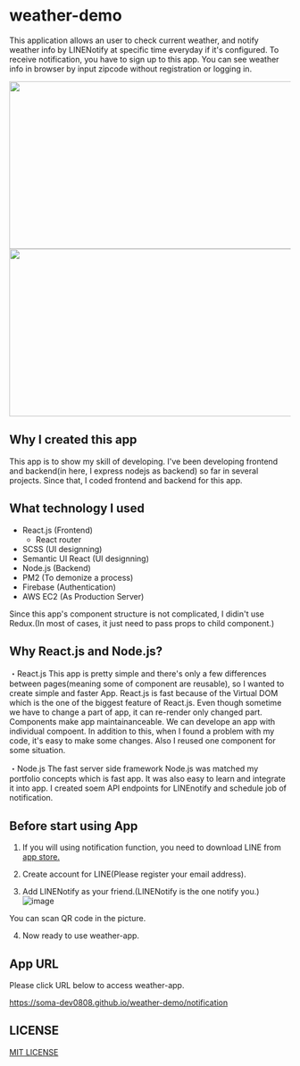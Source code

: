 # weather-demo

This application allows an user to check current weather, and notify weather info by LINENotify at specific time everyday if it's configured.
To receive notification, you have to sign up to this app.
You can see weather info in browser by input zipcode without registration or logging in.

<img src="https://user-images.githubusercontent.com/55787141/74496560-fa45b000-4f15-11ea-8a29-eca19641cd13.png" width="570" height="300">

<img src="https://user-images.githubusercontent.com/55787141/74497208-f581fb80-4f17-11ea-8c7d-f40ce0ddf5db.jpg" width="570" height="300">



## Why I created this app

This app is to show my skill of developing.
I've been developing frontend and backend(in here, I express nodejs as backend) so far in several projects.
Since that, I coded frontend and backend for this app.



## What technology I used

* React.js (Frontend) <br>
  - React router
* SCSS (UI designning)
* Semantic UI React (UI designning)
* Node.js (Backend)
* PM2 (To demonize a process)
* Firebase (Authentication)
* AWS EC2 (As Production Server)

Since this app's component structure is not complicated, I didin't use Redux.(In most of cases, it just need to pass props to child component.)



## Why React.js and Node.js? 

・React.js
This app is pretty simple and there's only a few differences between pages(meaning some of component are reusable), so I wanted to create simple and faster App.
React.js is fast because of the Virtual DOM which is the one of the biggest feature of React.js. Even though sometime we have to change a part of app, it can re-render only changed part. 
Components make app maintainanceable. We can develope an app with individual compoent. In addition to this, when I found a problem with my code, it's easy to make some changes. Also I reused one component for some situation.

・Node.js
The fast server side framework Node.js was matched my portfolio concepts which is fast app. It was also easy to learn and integrate it into app. I created soem API endpoints for LINEnotify and schedule job of notification.



## Before start using App

1. If you will using notification function, you need to download LINE from [app store.](https://line.me/en-US/download)

2. Create account for LINE(Please register your email address).

3. Add LINENotify as your friend.(LINENotify is the one notify you.)
![image](https://user-images.githubusercontent.com/55787141/74505415-09d2f200-4f32-11ea-9cca-9d1d4e1090b2.png)

You can scan QR code in the picture.

4. Now ready to use weather-app.



## App URL

Please click URL below to access weather-app.

https://soma-dev0808.github.io/weather-demo/notification



## LICENSE

[MIT LICENSE](https://github.com/Soma-dev0808/weather-demo/blob/master/LICENSE)

